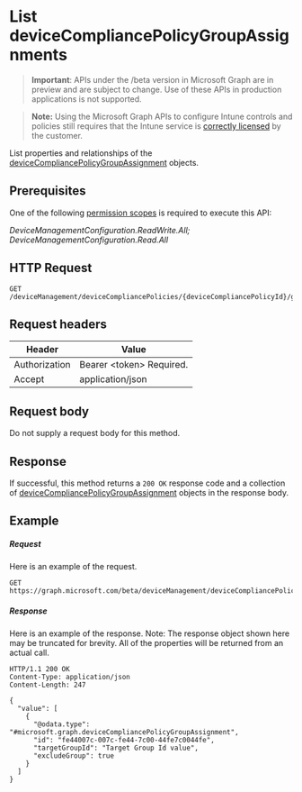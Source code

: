 ﻿# List deviceCompliancePolicyGroupAssignments

> **Important**: APIs under the /beta version in Microsoft Graph are in preview and are subject to change. Use of these APIs in production applications is not supported.

> **Note:** Using the Microsoft Graph APIs to configure Intune controls and policies still requires that the Intune service is [correctly licensed](https://go.microsoft.com/fwlink/?linkid=839381) by the customer.

List properties and relationships of the [deviceCompliancePolicyGroupAssignment](../resources/intune_deviceconfig_devicecompliancepolicygroupassignment.md) objects.
## Prerequisites
One of the following [permission scopes](https://developer.microsoft.com/en-us/graph/docs/authorization/permission_scopes) is required to execute this API:

*DeviceManagementConfiguration.ReadWrite.All; DeviceManagementConfiguration.Read.All*
## HTTP Request
<!-- {
  "blockType": "ignored"
}
-->
```http
GET /deviceManagement/deviceCompliancePolicies/{deviceCompliancePolicyId}/groupAssignments/
```

## Request headers
|Header|Value|
|---|---|
|Authorization|Bearer &lt;token&gt; Required.|
|Accept|application/json|

## Request body
Do not supply a request body for this method.

## Response

If successful, this method returns a `200 OK` response code and a collection of [deviceCompliancePolicyGroupAssignment](../resources/intune_deviceconfig_devicecompliancepolicygroupassignment.md) objects in the response body.

## Example

##### Request

Here is an example of the request.
```http
GET https://graph.microsoft.com/beta/deviceManagement/deviceCompliancePolicies/{deviceCompliancePolicyId}/groupAssignments/
```

##### Response

Here is an example of the response. Note: The response object shown here may be truncated for brevity. All of the properties will be returned from an actual call.
```http
HTTP/1.1 200 OK
Content-Type: application/json
Content-Length: 247

{
  "value": [
    {
      "@odata.type": "#microsoft.graph.deviceCompliancePolicyGroupAssignment",
      "id": "fe44007c-007c-fe44-7c00-44fe7c0044fe",
      "targetGroupId": "Target Group Id value",
      "excludeGroup": true
    }
  ]
}
```



